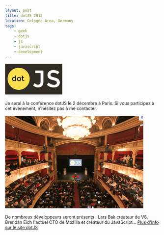 ```yaml
---
layout: post
title: dotJS 2013
location: Cologne Area, Germany
tags:
    - geek
    - dotjs
    - js
    - javascript
    - development
---
```


![Logo dotJS 2013](/assets/images/blog/image00019.png)<br />
<br />
Je serai à la conférence dotJS le 2 décembre à Paris. Si vous participez à cet événement, n’hésitez pas à me contacter.<br />
<br />
![Salle de conférance de dotJS](/assets/images/blog/image00020.png)<br />
<br />
De nombreux développeurs seront présents : Lars Bak créateur de V8, Brendan Eich l'actuel CTO de Mozilla et créateur du JavaScript... <a href="http://www.dotjs.eu">Plus d'info sur le site dotJS</a>

